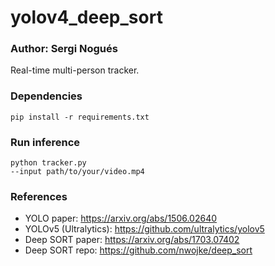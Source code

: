 # yolov4_deep_sort
### Author: Sergi Nogués
Real-time multi-person tracker.

### Dependencies
``pip install -r requirements.txt``

### Run inference
``python tracker.py`` \
``--input path/to/your/video.mp4 ``


### References
- YOLO paper: https://arxiv.org/abs/1506.02640
- YOLOv5 (Ultralytics): https://github.com/ultralytics/yolov5
- Deep SORT paper: https://arxiv.org/abs/1703.07402
- Deep SORT repo: https://github.com/nwojke/deep_sort
